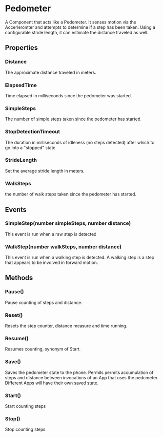 # Pedometer

A Component that acts like a Pedometer. It senses motion via the Accerleromter and attempts to determine if a step has been taken. Using a configurable stride length, it can estimate the distance traveled as well.

## Properties

### Distance

The approximate distance traveled in meters.

### ElapsedTime

Time elapsed in milliseconds since the pedometer was started.

### SimpleSteps

The number of simple steps taken since the pedometer has started.

### StopDetectionTimeout

The duration in milliseconds of idleness \(no steps detected\) after which to go into a "stopped" state

### StrideLength

Set the average stride length in meters.

### WalkSteps

the number of walk steps taken since the pedometer has started.

## Events

### SimpleStep\(number simpleSteps, number distance\)

This event is run when a raw step is detected

### WalkStep\(number walkSteps, number distance\)

This event is run when a walking step is detected. A walking step is a step that appears to be involved in forward motion.

## Methods

### Pause\(\)

Pause counting of steps and distance.

### Reset\(\)

Resets the step counter, distance measure and time running.

### Resume\(\)

Resumes counting, synonym of Start.

### Save\(\)

Saves the pedometer state to the phone. Permits permits accumulation of steps and distance between invocations of an App that uses the pedometer. Different Apps will have their own saved state.

### Start\(\)

Start counting steps

### Stop\(\)

Stop counting steps


